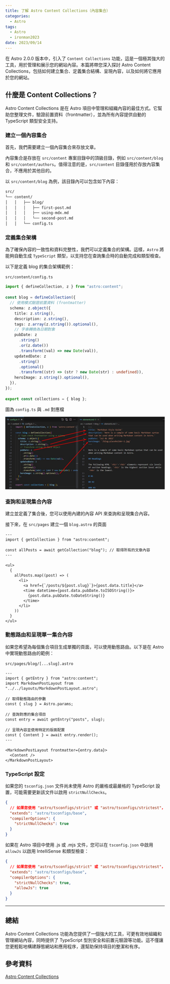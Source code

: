 ```yaml
---
title: 了解 Astro Content Collections（內容集合）
categories:
  - Astro
tags:
  - Astro
  - ironman2023
date: 2023/09/14
---
```


在 Astro 2.0.0 版本中，引入了 `Content Collections` 功能，這是一個極其強大的工具，用於管理和展示您的網站內容。本篇將帶您深入探討 Astro Content Collections，包括如何建立集合、定義集合結構、呈現內容，以及如何將它應用於您的網站。

## 什麼是 Content Collections？

Astro Content Collections 是在 Astro 項目中管理和組織內容的最佳方式。它幫助您整理文件，驗證前置資料（frontmatter），並為所有內容提供自動的 TypeScript 類型安全支持。

### 建立一個內容集合

首先，我們需要建立一個內容集合來存放文章。

內容集合是存放在 `src/content` 專案目錄中的頂級目錄，例如 `src/content/blog` 和 `src/content/authors`。值得注意的是，`src/content` 目錄僅用於存放內容集合，不應用於其他目的。

以 `src/content/blog` 為例，該目錄內可以包含如下內容：

```bash
src/
└── content/
│   │   ├── blog/
│   │   │   ├── first-post.md
│   │   │   ├── using-mdx.md
│   │   │   └── second-post.md
│   │   └── config.ts
```

### 定義集合架構

為了確保內容的一致性和資料完整性，我們可以定義集合的架構。這樣，`Astro` 將能夠自動生成 `TypeScript` 類型，以支持您在查詢集合時的自動完成和類型檢查。

以下是定義 blog 的集合架構範例：

`src/content/config.ts`

```ts
import { defineCollection, z } from "astro:content";

const blog = defineCollection({
  // 使用模式驗證前置資料 (frontmatter)
  schema: z.object({
    title: z.string(),
    description: z.string(),
    tags: z.array(z.string()).optional(),
    // 字串轉換為日期對象
    pubDate: z
      .string()
      .or(z.date())
      .transform((val) => new Date(val)),
    updatedDate: z
      .string()
      .optional()
      .transform((str) => (str ? new Date(str) : undefined)),
    heroImage: z.string().optional(),
  }),
});

export const collections = { blog };
```

圖為 `config.ts` 與 `.md` 對應檔

<img src="/assets/images/astro/collections/config.jpg" />

### 查詢和呈現集合內容

建立並定義了集合後，您可以使用內建的內容 API 來查詢和呈現集合內容。

接下來，在 `src/pages` 建立一個 `blog.astro` 的頁面

```astro
---
import { getCollection } from "astro:content";

const allPosts = await getCollection("blog"); // 取得所有的文章內容
---

<ul>
  {
    allPosts.map((post) => (
      <li>
        <a href={`/posts/${post.slug}`}>{post.data.title}</a>
        <time datetime={post.data.pubDate.toISOString()}>
          {post.data.pubDate.toDateString()}
        </time>
      </li>
    ))
  }
</ul>
```

### 動態路由和呈現單一集合內容

如果您希望為每個集合項目生成單獨的頁面，可以使用動態路由。以下是在 Astro 中實現動態路由的範例：

`src/pages/blog/[...slug].astro`

```astro
---
import { getEntry } from "astro:content";
import MarkdownPostLayout from "../../layouts/MarkdownPostLayout.astro";

// 取得動態路由的參數
const { slug } = Astro.params;

// 查詢對應的集合項目
const entry = await getEntry("posts", slug);

// 呈現內容並使用特定的版面配置
const { Content } = await entry.render();
---

<MarkdownPostLayout frontmatter={entry.data}>
  <Content />
</MarkdownPostLayout>
```

### TypeScript 設定

如果您的 `tsconfig.json` 文件尚未使用 Astro 的嚴格或最嚴格的 TypeScript 設置，可能需要更新該文件以啟用 `strictNullChecks`。

```json
{
  // 如果您使用 "astro/tsconfigs/strict" 或 "astro/tsconfigs/strictest"，則無需更改
  "extends": "astro/tsconfigs/base",
  "compilerOptions": {
    "strictNullChecks": true
  }
}
```

如果在 Astro 項目中使用 .js 或 .mjs 文件，您可以在 `tsconfig.json` 中啟用 `allowJs` 以啟用 IntelliSense 和類型檢查：

```json
{
  // 如果您使用 "astro/tsconfigs/strict" 或 "astro/tsconfigs/strictest"，則無需更改
  "extends": "astro/tsconfigs/base",
  "compilerOptions": {
    "strictNullChecks": true,
    "allowJs": true
  }
}
```

---

## 總結

Astro Content Collections 功能為您提供了一個強大的工具，可更有效地組織和管理網站內容，同時提供了 TypeScript 型別安全和前置元驗證等功能。這不僅讓您更輕鬆地構建靜態網站和應用程序，還幫助保持項目的整潔和有序。

## 參考資料

[Astro Content Collections](https://docs.astro.build/en/guides/content-collections/)
